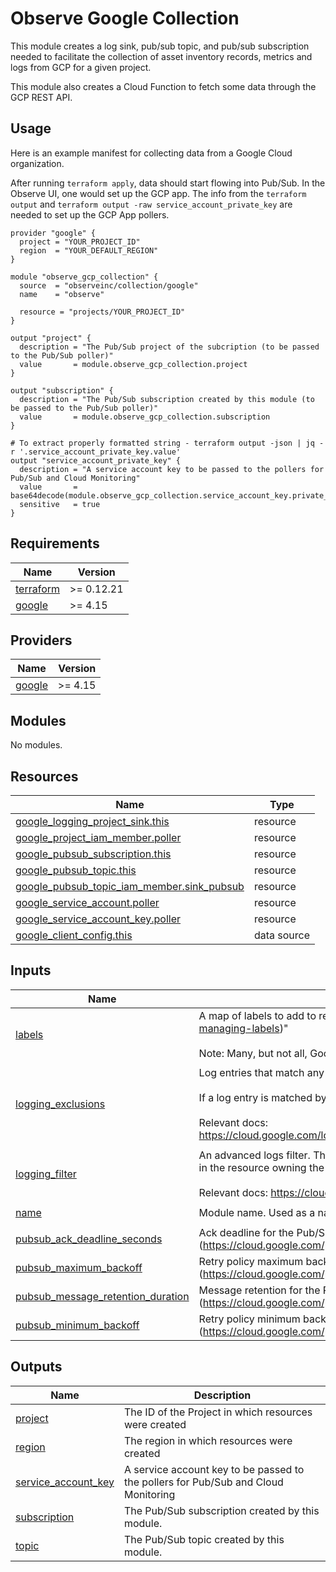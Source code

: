 # Observe Google Collection

This module creates a log sink, pub/sub topic, and pub/sub subscription needed to
facilitate the collection of asset inventory records, metrics and logs from GCP for a
given project.

This module also creates a Cloud Function to fetch some data through the GCP REST API.

## Usage

Here is an example manifest for collecting data from a Google Cloud organization.

After running `terraform apply`, data should start flowing into Pub/Sub. In the Observe
UI, one would set up the GCP app. The info from the `terraform output` and `terraform output -raw service_account_private_key` are needed to set up the GCP App pollers.

```hcl
provider "google" {
  project = "YOUR_PROJECT_ID"
  region  = "YOUR_DEFAULT_REGION"
}

module "observe_gcp_collection" {
  source  = "observeinc/collection/google"
  name    = "observe"

  resource = "projects/YOUR_PROJECT_ID"
}

output "project" {
  description = "The Pub/Sub project of the subcription (to be passed to the Pub/Sub poller)"
  value       = module.observe_gcp_collection.project
}

output "subscription" {
  description = "The Pub/Sub subscription created by this module (to be passed to the Pub/Sub poller)"
  value       = module.observe_gcp_collection.subscription
}

# To extract properly formatted string - terraform output -json | jq -r '.service_account_private_key.value'
output "service_account_private_key" {
  description = "A service account key to be passed to the pollers for Pub/Sub and Cloud Monitoring"
  value       = base64decode(module.observe_gcp_collection.service_account_key.private_key)
  sensitive   = true
}
```
## Requirements

| Name                                                                      | Version    |
| ------------------------------------------------------------------------- | ---------- |
| <a name="requirement_terraform"></a> [terraform](#requirement\_terraform) | >= 0.12.21 |
| <a name="requirement_google"></a> [google](#requirement\_google)          | >= 4.15    |

## Providers

| Name                                                       | Version |
| ---------------------------------------------------------- | ------- |
| <a name="provider_google"></a> [google](#provider\_google) | >= 4.15 |

## Modules

No modules.

## Resources

| Name                                                                                                                                                 | Type        |
| ---------------------------------------------------------------------------------------------------------------------------------------------------- | ----------- |
| [google_logging_project_sink.this](https://registry.terraform.io/providers/hashicorp/google/latest/docs/resources/logging_project_sink)              | resource    |
| [google_project_iam_member.poller](https://registry.terraform.io/providers/hashicorp/google/latest/docs/resources/project_iam_member)                | resource    |
| [google_pubsub_subscription.this](https://registry.terraform.io/providers/hashicorp/google/latest/docs/resources/pubsub_subscription)                | resource    |
| [google_pubsub_topic.this](https://registry.terraform.io/providers/hashicorp/google/latest/docs/resources/pubsub_topic)                              | resource    |
| [google_pubsub_topic_iam_member.sink_pubsub](https://registry.terraform.io/providers/hashicorp/google/latest/docs/resources/pubsub_topic_iam_member) | resource    |
| [google_service_account.poller](https://registry.terraform.io/providers/hashicorp/google/latest/docs/resources/service_account)                      | resource    |
| [google_service_account_key.poller](https://registry.terraform.io/providers/hashicorp/google/latest/docs/resources/service_account_key)              | resource    |
| [google_client_config.this](https://registry.terraform.io/providers/hashicorp/google/latest/docs/data-sources/client_config)                         | data source |

## Inputs

| Name                                                                                                                                        | Description                                                                                                                                                                                                                                                                                                           | Type                                                                                                                                              | Default                | Required |
| ------------------------------------------------------------------------------------------------------------------------------------------- | --------------------------------------------------------------------------------------------------------------------------------------------------------------------------------------------------------------------------------------------------------------------------------------------------------------------- | ------------------------------------------------------------------------------------------------------------------------------------------------- | ---------------------- | :------: |
| <a name="input_labels"></a> [labels](#input\_labels)                                                                                        | A map of labels to add to resources (https://cloud.google.com/resource-manager/docs/creating-managing-labels)"<br><br>Note: Many, but not all, Google Cloud SDK resources support labels.                                                                                                                             | `map(string)`                                                                                                                                     | `{}`                   |    no    |
| <a name="input_logging_exclusions"></a> [logging\_exclusions](#input\_logging\_exclusions)                                                  | Log entries that match any of these exclusion filters will not be exported.<br><br>If a log entry is matched by both logging\_filter and one of logging\_exclusions it will not be exported.<br><br>Relevant docs: https://cloud.google.com/logging/docs/reference/v2/rest/v2/billingAccounts.exclusions#LogExclusion | <pre>list(object({<br>    name        = string<br>    description = string<br>    filter      = string<br>    disabled    = string<br>  }))</pre> | `[]`                   |    no    |
| <a name="input_logging_filter"></a> [logging\_filter](#input\_logging\_filter)                                                              | An advanced logs filter. The only exported log entries are those that are<br>in the resource owning the sink and that match the filter.<br><br>Relevant docs: https://cloud.google.com/logging/docs/view/building-queries                                                                                             | `string`                                                                                                                                          | `""`                   |    no    |
| <a name="input_name"></a> [name](#input\_name)                                                                                              | Module name. Used as a name prefix.                                                                                                                                                                                                                                                                                   | `string`                                                                                                                                          | `"observe-collection"` |    no    |
| <a name="input_pubsub_ack_deadline_seconds"></a> [pubsub\_ack\_deadline\_seconds](#input\_pubsub\_ack\_deadline\_seconds)                   | Ack deadline for the Pub/Sub subscription (https://cloud.google.com/pubsub/docs/reference/rest/v1/projects.subscriptions)                                                                                                                                                                                             | `number`                                                                                                                                          | `60`                   |    no    |
| <a name="input_pubsub_maximum_backoff"></a> [pubsub\_maximum\_backoff](#input\_pubsub\_maximum\_backoff)                                    | Retry policy maximum backoff for the Pub/Sub subscription (https://cloud.google.com/pubsub/docs/reference/rest/v1/projects.subscriptions)                                                                                                                                                                             | `string`                                                                                                                                          | `"600s"`               |    no    |
| <a name="input_pubsub_message_retention_duration"></a> [pubsub\_message\_retention\_duration](#input\_pubsub\_message\_retention\_duration) | Message retention for the Pub/Sub subscription (https://cloud.google.com/pubsub/docs/reference/rest/v1/projects.subscriptions)                                                                                                                                                                                        | `string`                                                                                                                                          | `"86400s"`             |    no    |
| <a name="input_pubsub_minimum_backoff"></a> [pubsub\_minimum\_backoff](#input\_pubsub\_minimum\_backoff)                                    | Retry policy minimum backoff for the Pub/Sub subscription (https://cloud.google.com/pubsub/docs/reference/rest/v1/projects.subscriptions)                                                                                                                                                                             | `string`                                                                                                                                          | `"10s"`                |    no    |

## Outputs

| Name                                                                                              | Description                                                                        |
| ------------------------------------------------------------------------------------------------- | ---------------------------------------------------------------------------------- |
| <a name="output_project"></a> [project](#output\_project)                                         | The ID of the Project in which resources were created                              |
| <a name="output_region"></a> [region](#output\_region)                                            | The region in which resources were created                                         |
| <a name="output_service_account_key"></a> [service\_account\_key](#output\_service\_account\_key) | A service account key to be passed to the pollers for Pub/Sub and Cloud Monitoring |
| <a name="output_subscription"></a> [subscription](#output\_subscription)                          | The Pub/Sub subscription created by this module.                                   |
| <a name="output_topic"></a> [topic](#output\_topic)                                               | The Pub/Sub topic created by this module.                                          |
